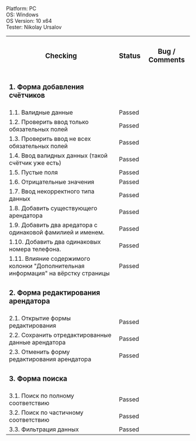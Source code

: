 




  Platform: PC<br>
  OS: Windows<br> 
  OS Version: 10 x64<br>
  Tester: Nikolay Ursalov<br>



<table>

<tr>
  <th colspan="2"><h3>Checking</h3></th>
  <th><h3>Status</h3></th>
  <th><h3>Bug / Comments</h3></th>
</tr>

<tr>
  <td colspan="2"><h3>1. Форма добавления счётчиков</h3></td>
  <td></td>
  <td></td>
</tr>
<tr>
  <td colspan="2">1.1. Валидные данные</td>
  <td>Passed</td>
  <td></td>
</tr>
<tr>
  <td colspan="2">1.2. Проверить ввод только обязательных полей</td>
  <td>Passed</td>
  <td></td>
</tr>
<tr>
  <td colspan="2">1.3. Проверить ввод не всех обязательных полей</td>
  <td>Passed</td>
  <td></td>
</tr>
<tr>
  <td colspan="2">1.4. Ввод валидных данных (такой счётчик уже есть)</td>
  <td>Passed</td>
  <td></td>
</tr>
<tr>
  <td colspan="2">1.5. Пустые поля</td>
  <td>Passed</td>
  <td></td>
</tr>
<tr>
  <td colspan="2">1.6. Отрицательные значения</td>
  <td>Passed</td>
  <td></td>
</tr>
<tr>
  <td colspan="2">1.7. Ввод некорректного типа данных</td>
  <td>Passed</td>
  <td></td>
</tr>
<tr>
  <td colspan="2">1.8. Добавить существующего арендатора</td>
  <td>Passed</td>
  <td></td>
</tr>
<tr>
  <td colspan="2">1.9. Добавить два аредатора с одинаковой фамилией и именем.</td>
  <td>Passed</td>
  <td></td>
</tr>
<tr>
  <td colspan="2">1.10. Добавить два одинаковых номера телефона.</td>
  <td>Passed</td>
  <td></td>
</tr>
<tr>
  <td colspan="2">1.11. Влияние содержимого колонки "Дополнительная информация" на вёрстку страницы</td>
  <td>Passed</td>
  <td></td>
</tr>

<tr>
  <td colspan="2"><h3>2. Форма редактирования арендатора</h3></td>
  <td></td>
  <td></td>
</tr>
<tr>
  <td colspan="2">2.1. Открытие формы редактирования</td>
  <td>Passed</td>
  <td></td>
</tr>
<tr>
  <td colspan="2">2.2. Сохранить отредактированные данные арендатора</td>
  <td>Passed</td>
  <td></td>
</tr>
<tr>
  <td colspan="2">2.3. Отменить форму редактирования арендатора</td>
  <td>Passed</td>
  <td></td>
</tr>

<tr>
  <td colspan="2"><h3>3. Форма поиска</h3></td>
  <td></td>
  <td></td>
</tr>
<tr>
  <td colspan="2">3.1. Поиск по полному соответствию</td>
  <td>Passed</td>
  <td></td>
</tr>
<tr>
  <td colspan="2">3.2. Поиск по частичному соответствию</td>
  <td>Passed</td>
  <td></td>
</tr>
<tr>
  <td colspan="2">3.3. Фильтрация данных</td>
  <td>Passed</td>
  <td></td>
</tr>

</table>


